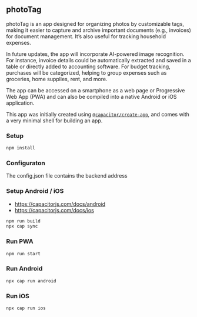 ## photoTag
photoTag is an app designed for organizing photos by customizable tags, making it easier to capture and archive important documents (e.g., invoices) for document management. It’s also useful for tracking household expenses.

In future updates, the app will incorporate AI-powered image recognition. For instance, invoice details could be automatically extracted and saved in a table or directly added to accounting software. For budget tracking, purchases will be categorized, helping to group expenses such as groceries, home supplies, rent, and more.

The app can be accessed on a smartphone as a web page or Progressive Web App (PWA) and can also be compiled into a native Android or iOS application.

This app was initially created using [`@capacitor/create-app`](https://github.com/ionic-team/create-capacitor-app),
and comes with a very minimal shell for building an app.

### Setup
```bash
npm install
```

### Configuraton
The config.json file contains the backend address

### Setup Android / iOS
 - https://capacitorjs.com/docs/android
 - https://capacitorjs.com/docs/ios
```bash
npm run build
npx cap sync
```
### Run PWA
```bash
npm run start
```
### Run Android
```bash
npx cap run android
```
### Run iOS
```bash
npx cap run ios
```

